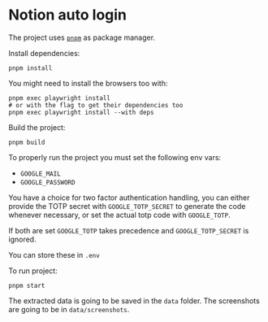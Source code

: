 # Notion auto login

The project uses [`pnpm`](https://pnpm.io/) as package manager.

Install dependencies:

```
pnpm install
```

You might need to install the browsers too with:

```
pnpm exec playwright install
# or with the flag to get their dependencies too
pnpm exec playwright install --with deps
```

Build the project:

```
pnpm build
```

To properly run the project you must set the following env vars:

- `GOOGLE_MAIL`
- `GOOGLE_PASSWORD`

You have a choice for two factor authentication handling, you can either provide the TOTP secret with `GOOGLE_TOTP_SECRET` to generate the code whenever necessary, or set the actual totp code with `GOOGLE_TOTP`.

If both are set `GOOGLE_TOTP` takes precedence and `GOOGLE_TOTP_SECRET` is ignored.

You can store these in `.env`

To run project:

```
pnpm start
```

The extracted data is going to be saved in the `data` folder.
The screenshots are going to be in `data/screenshots`.
